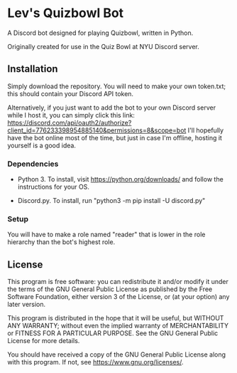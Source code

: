 # Lev's Quizbowl Bot

A Discord bot designed for playing Quizbowl,
written in Python.

Originally created for use in the Quiz Bowl at NYU Discord server. 

## Installation

Simply download the repository. You will need to make your own token.txt; 
this should contain your Discord API token.

Alternatively, if you just want to add the bot to your own Discord 
server while I host it, you can simply click this link: 
https://discord.com/api/oauth2/authorize?client_id=776233398954885140&permissions=8&scope=bot
I'll hopefully have the bot online most of the time, but just in case I'm offline, hosting it
yourself is a good idea.

### Dependencies

* Python 3. To install, visit https://python.org/downloads/ and follow the instructions for your OS.

* Discord.py. To install, run "python3 -m pip install -U discord.py"

### Setup

You will have to make a role named "reader" that is lower in the role hierarchy than the bot's highest role.

## License
This program is free software: you can redistribute it and/or modify
it under the terms of the GNU General Public License as published by
the Free Software Foundation, either version 3 of the License, or
(at your option) any later version.

This program is distributed in the hope that it will be useful,
but WITHOUT ANY WARRANTY; without even the implied warranty of
MERCHANTABILITY or FITNESS FOR A PARTICULAR PURPOSE.  See the
GNU General Public License for more details.

You should have received a copy of the GNU General Public License
along with this program.  If not, see <https://www.gnu.org/licenses/>.
